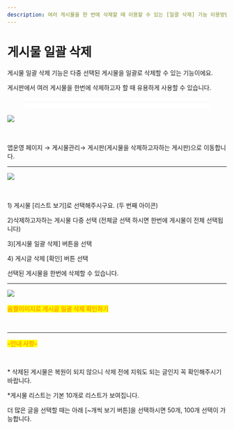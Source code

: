 ```yaml
---
description: 여러 게시물을 한 번에 삭제할 때 이용할 수 있는 [일괄 삭제] 기능 이용방법
---
```


# 게시물 일괄 삭제



게시물 일괄 삭제 기능은 다중 선택된 게시물을 일괄로 삭제할 수 있는 기능이에요.

게시판에서 여러 게시물을 한번에 삭제하고자 할 때 유용하게 사용할 수 있습니다.

<figure><img src="../../../.gitbook/assets/구분선 (4) (1).PNG" alt=""><figcaption></figcaption></figure>

![](https://wp.swing2app.co.kr/wp-content/uploads/2019/11/001.png)

<div align="left">

<img src="https://wp.swing2app.co.kr/wp-content/uploads/2019/11/%EC%9D%BC%EA%B4%84%EC%82%AD%EC%A0%9C.png" alt="">

</div>

앱운영 페이지 → 게시물관리→ 게시판(게시물을 삭제하고자하는 게시판)으로 이동합니다.

***

![](https://wp.swing2app.co.kr/wp-content/uploads/2019/11/002.png)

<div align="left">

<figure><img src="https://wp.swing2app.co.kr/wp-content/uploads/2019/11/%EA%B2%8C%EC%8B%9C%EB%AC%BC%EC%82%AD%EC%A0%9C.png" alt=""><figcaption></figcaption></figure>

</div>

1\) 게시물 \[리스트 보기]로 선택해주시구요. (두 번째 아이콘)

2\)삭제하고자하는 게시물 다중 선택 (전체글 선택 하시면 한번에 게시물이 전체 선택됩니다)

3\)\[게시물 일괄 삭제] 버튼을 선택

4\) 게시글 삭제 \[확인] 버튼 선택&#x20;

&#x20;   선택된 게시물을 한번에 삭제할 수 있습니다.

***

![](https://wp.swing2app.co.kr/wp-content/uploads/2019/11/003.png)

<mark style="color:orange;">**움짤이미지로 게시글 일괄 삭제 확인하기**</mark>

<div align="left">

<img src="https://wp.swing2app.co.kr/wp-content/uploads/2019/11/%EB%85%B9%ED%99%94_2020_06_17_18_41_12_982.gif" alt="">

</div>

***

<mark style="color:orange;">**–안내 사항–**</mark>​

<div align="left">

<img src="https://wp.swing2app.co.kr/wp-content/uploads/2019/11/%EA%B2%8C%EC%8B%9C%EB%AC%BC%EC%9D%BC%EA%B4%84%EC%82%AD%EC%A0%9C3.png" alt="">

</div>

\* 삭제된 게시물은 복원이 되지 않으니 삭제 전에 지워도 되는 글인지 꼭 확인해주시기 바랍니다.

\*게시물 리스트는 기본 10개로 리스트가 보여집니다.

더 많은 글을 선택할 때는 아래 \[\~개씩 보기 버튼]을 선택하시면 50개, 100개 선택이 가능합니다.

